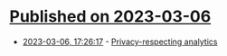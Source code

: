 # [Published on 2023-03-06](index.md)

* [2023-03-06, 17:26:17](https://lobste.rs/s/yjnvi6/privacy_respecting_analytics) - [Privacy-respecting analytics](https://secluded.site/privacy-respecting-analytics/)
